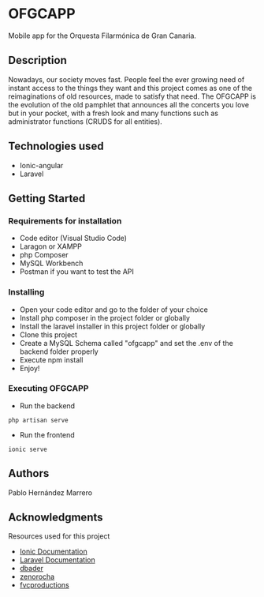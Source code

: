 # OFGCAPP

Mobile app for the Orquesta Filarmónica de Gran Canaria.

## Description

Nowadays, our society moves fast. People feel the ever growing need of instant access to the things they want and this project comes as 
one of the reimaginations of old resources, made to satisfy that need. The OFGCAPP is the evolution of the old pamphlet that announces 
all the concerts you love but in your pocket, with a fresh look and many functions such as administrator functions (CRUDS for all entities).

## Technologies used
* Ionic-angular
* Laravel


## Getting Started

### Requirements for installation

* Code editor (Visual Studio Code)
* Laragon or XAMPP
* php Composer
* MySQL Workbench
* Postman if you want to test the API

### Installing

* Open your code editor and go to the folder of your choice
* Install php composer in the project folder or globally
* Install the laravel installer in this project folder or globally
* Clone this project
* Create a MySQL Schema called "ofgcapp" and set the .env of the backend folder properly
* Execute npm install
* Enjoy!

### Executing OFGCAPP

* Run the backend
```
php artisan serve
```
* Run the frontend
```
ionic serve
```


## Authors

Pablo Hernández Marrero


## Acknowledgments

Resources used for this project
* [Ionic Documentation](https://ionicframework.com/docs/)
* [Laravel Documentation](https://laravel.com/docs/9.x)
* [dbader](https://github.com/dbader/readme-template)
* [zenorocha](https://gist.github.com/zenorocha/4526327)
* [fvcproductions](https://gist.github.com/fvcproductions/1bfc2d4aecb01a834b46)
